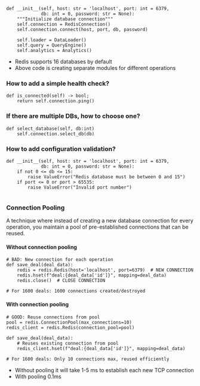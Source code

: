 ```
def __init__(self, host: str = 'localhost', port: int = 6379, 
             db: int = 0, password: str = None):
    """Initialize database connection"""
    self.connection = RedisConnection()
    self.connection.connect(host, port, db, password)
    
    self.loader = DataLoader()
    self.query = QueryEngine()
    self.analytics = Analytics()
```
- Redis supports 16 databases by default
- Above code is creating separate modules for different operations
### How to add a simple health check?
```
def is_connected(self) -> bool;
	return self.connection.ping()
```
### If there are multiple DBs, how to choose one?
```
def select_database(self, db:int)
	self.connection.select_db(db)
```
### How to add configuration validation?
```
def __init__(self, host: str = 'localhost', port: int = 6379, 
             db: int = 0, password: str = None):
    if not 0 <= db <= 15:
        raise ValueError("Redis database must be between 0 and 15")
    if port <= 0 or port > 65535:
        raise ValueError("Invalid port number")
        
```
### Connection Pooling
A technique where instead of creating a new database connection for every operation, you maintain a pool of pre-established connections that can be reused.
#### Without connection pooling
```
# BAD: New connection for each operation
def save_deal(deal_data):
    redis = redis.Redis(host='localhost', port=6379)  # NEW CONNECTION
    redis.hset(f"deal:{deal_data['id']}", mapping=deal_data)
    redis.close()  # CLOSE CONNECTION

# For 1600 deals: 1600 connections created/destroyed
```
#### With connection pooling
```
# GOOD: Reuse connections from pool
pool = redis.ConnectionPool(max_connections=10)
redis_client = redis.Redis(connection_pool=pool)

def save_deal(deal_data):
    # Reuses existing connection from pool
    redis_client.hset(f"deal:{deal_data['id']}", mapping=deal_data)

# For 1600 deals: Only 10 connections max, reused efficiently
```
- Without pooling it will take 1-5 ms to establish each new TCP connection
- With pooling 0.1ms 